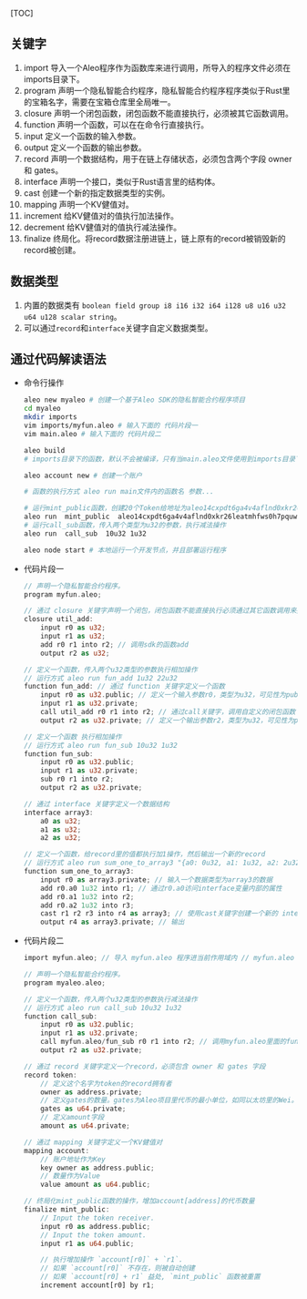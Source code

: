 
[TOC]

## 关键字
1. import 导入一个Aleo程序作为函数库来进行调用，所导入的程序文件必须在imports目录下。
2. program  声明一个隐私智能合约程序，隐私智能合约程序程序类似于Rust里的宝箱名字，需要在宝箱仓库里全局唯一。
3. closure 声明一个闭包函数，闭包函数不能直接执行，必须被其它函数调用。
4. function 声明一个函数，可以在在命令行直接执行。
5. input 定义一个函数的输入参数。
6. output 定义一个函数的输出参数。
7. record  声明一个数据结构，用于在链上存储状态，必须包含两个字段 owner 和 gates。
8. interface 声明一个接口，类似于Rust语言里的结构体。
9. cast 创建一个新的指定数据类型的实例。
10. mapping  声明一个KV健值对。
11. increment 给KV健值对的值执行加法操作。
12. decrement 给KV健值对的值执行减法操作。
13. finalize  终局化。将record数据注册进链上，链上原有的record被销毁新的record被创建。

## 数据类型
1. 内置的数据类有 ```boolean field group i8 i16 i32 i64 i128 u8 u16 u32 u64 u128 scalar string```。
2. 可以通过``record``和``interface``关键字自定义数据类型。

## 通过代码解读语法
- 命令行操作
    ```bash
    aleo new myaleo # 创建一个基于Aleo SDK的隐私智能合约程序项目
    cd myaleo
    mkdir imports
    vim imports/myfun.aleo # 输入下面的 代码片段一
    vim main.aleo # 输入下面的 代码片段二

    aleo build
    # imports目录下的函数，默认不会被编译，只有当main.aleo文件使用到imports目录下的函数时，才会被编译。

    aleo account new # 创建一个账户
    
    # 函数的执行方式 aleo run main文件内的函数名 参数...

    # 运行mint_public函数，创建20个Token给地址为aleo14cxpdt6ga4v4aflnd0xkr26leatmhfws0h7pquw8jafg9hu2nsxqky55ua的账户
    aleo run  mint_public  aleo14cxpdt6ga4v4aflnd0xkr26leatmhfws0h7pquw8jafg9hu2nsxqky55ua 20u64 
    # 运行call_sub函数，传入两个类型为u32的参数，执行减法操作
    aleo run  call_sub  10u32 1u32

    aleo node start # 本地运行一个开发节点，并且部署运行程序
    ```
- 代码片段一
    ```rs
    // 声明一个隐私智能合约程序。
    program myfun.aleo;

    // 通过 closure 关键字声明一个闭包，闭包函数不能直接执行必须通过其它函数调用来执行
    closure util_add:
        input r0 as u32;
        input r1 as u32;
        add r0 r1 into r2; // 调用sdk的函数add
        output r2 as u32;

    // 定义一个函数，传入两个u32类型的参数执行相加操作 
    // 运行方式 aleo run fun_add 1u32 22u32
    function fun_add: // 通过 function 关键字定义一个函数
        input r0 as u32.public; // 定义一个输入参数r0，类型为u32，可见性为public
        input r1 as u32.private;
        call util_add r0 r1 into r2; // 通过call关键字，调用自定义的闭包函数
        output r2 as u32.private; // 定义一个输出参数r2，类型为u32，可见性为private

    // 定义一个函数 执行相加操作
    // 运行方式 aleo run fun_sub 10u32 1u32
    function fun_sub:
        input r0 as u32.public;
        input r1 as u32.private;
        sub r0 r1 into r2;
        output r2 as u32.private;

    // 通过 interface 关键字定义一个数据结构
    interface array3:
        a0 as u32;
        a1 as u32;
        a2 as u32;

    // 定义一个函数，给record里的值都执行加1操作，然后输出一个新的record 
    // 运行方式 aleo run sum_one_to_array3 "{a0: 0u32, a1: 1u32, a2: 2u32}"
    function sum_one_to_array3:
        input r0 as array3.private; // 输入一个数据类型为array3的数据
        add r0.a0 1u32 into r1; // 通过r0.a0访问interface变量内部的属性
        add r0.a1 1u32 into r2;
        add r0.a2 1u32 into r3;
        cast r1 r2 r3 into r4 as array3; // 使用cast关键字创建一个新的 interface
        output r4 as array3.private; // 输出
    ```
- 代码片段二
    ```rs
    import myfun.aleo; // 导入 myfun.aleo 程序进当前作用域内 // myfun.aleo 文件需要放在当前目录的imports文件夹内

    // 声明一个隐私智能合约程序。
    program myaleo.aleo;

    // 定义一个函数，传入两个u32类型的参数执行减法操作 
    // 运行方式 aleo run call_sub 10u32 1u32
    function call_sub:
        input r0 as u32.public;
        input r1 as u32.private;
        call myfun.aleo/fun_sub r0 r1 into r2; // 调用myfun.aleo里面的fun_sub函数
        output r2 as u32.private;

    // 通过 record 关键字定义一个record，必须包含 owner 和 gates 字段
    record token:
        // 定义这个名字为token的record拥有者
        owner as address.private;
        // 定义gates的数量。gates为Aleo项目里代币的最小单位，如同以太坊里的Wei。
        gates as u64.private;
        // 定义amount字段
        amount as u64.private;

    // 通过 mapping 关键字定义一个KV健值对
    mapping account:
        // 账户地址作为Key
        key owner as address.public;
        // 数量作为Value
        value amount as u64.public;

    // 终局化mint_public函数的操作，增加account[address]的代币数量
    finalize mint_public:
        // Input the token receiver.
        input r0 as address.public;
        // Input the token amount.
        input r1 as u64.public;

        // 执行增加操作 `account[r0]` + `r1`.
        // 如果 `account[r0]` 不存在，则被自动创建
        // 如果 `account[r0] + r1` 益处, `mint_public` 函数被重置
        increment account[r0] by r1;
    ```